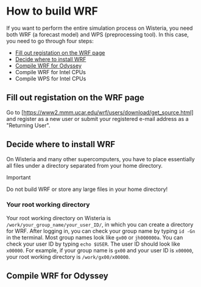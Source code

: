 # How to build WRF
If you want to perform the entire simulation process on Wisteria, you need both WRF (a forecast model) and WPS (preprocessing tool). In this case, you need to go through four steps:
- [Fill out registation on the WRF page](#fill-out-registation-on-the-wrf-page)
- [Decide where to install WRF](#decide-where-to-install-wrf)
- [Compile WRF for Odyssey](#compile-wrf-for-odyssey)
- Compile WRF for Intel CPUs
- Compile WPS for Intel CPUs

## Fill out registation on the WRF page
Go to [https://www2.mmm.ucar.edu/wrf/users/download/get_source.html] and register as a new user or submit your registered e-mail address as a "Returning User".

## Decide where to install WRF
On Wisteria and many other supercomputers, you have to place essentially all files under a directory separated from your home directory.

> [!IMPORTANT]
Do not build WRF or store any large files in your home directory!

### Your root working directory
Your root working directory on Wisteria is `/work/your_group_name/your_user_ID/`, in which you can create a directory for WRF.
After logging in, you can check your group name by typing `id -Gn` in the terminal. Most group names look like `gx00` or `jh000000a`. You can check your user ID by typing `echo $USER`. The user ID should look like `x00000`. For example, if your group name is `gx00` and your user ID is `x00000`, your root working directory is `/work/gx00/x00000`.

## Compile WRF for Odyssey
